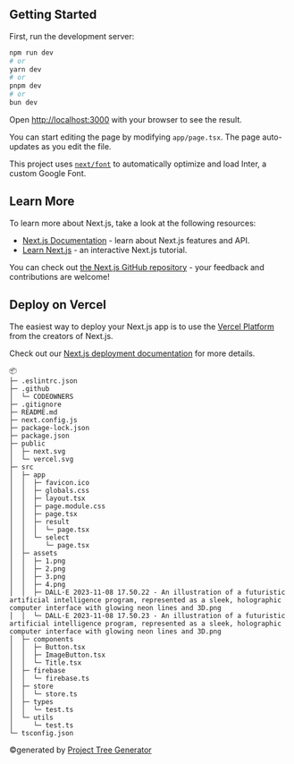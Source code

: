 ## Getting Started

First, run the development server:

```bash
npm run dev
# or
yarn dev
# or
pnpm dev
# or
bun dev
```

Open [http://localhost:3000](http://localhost:3000) with your browser to see the result.

You can start editing the page by modifying `app/page.tsx`. The page auto-updates as you edit the file.

This project uses [`next/font`](https://nextjs.org/docs/basic-features/font-optimization) to automatically optimize and load Inter, a custom Google Font.

## Learn More

To learn more about Next.js, take a look at the following resources:

- [Next.js Documentation](https://nextjs.org/docs) - learn about Next.js features and API.
- [Learn Next.js](https://nextjs.org/learn) - an interactive Next.js tutorial.

You can check out [the Next.js GitHub repository](https://github.com/vercel/next.js/) - your feedback and contributions are welcome!

## Deploy on Vercel

The easiest way to deploy your Next.js app is to use the [Vercel Platform](https://vercel.com/new?utm_medium=default-template&filter=next.js&utm_source=create-next-app&utm_campaign=create-next-app-readme) from the creators of Next.js.

Check out our [Next.js deployment documentation](https://nextjs.org/docs/deployment) for more details.

```
📦
├─ .eslintrc.json
├─ .github
│  └─ CODEOWNERS
├─ .gitignore
├─ README.md
├─ next.config.js
├─ package-lock.json
├─ package.json
├─ public
│  ├─ next.svg
│  └─ vercel.svg
├─ src
│  ├─ app
│  │  ├─ favicon.ico
│  │  ├─ globals.css
│  │  ├─ layout.tsx
│  │  ├─ page.module.css
│  │  ├─ page.tsx
│  │  ├─ result
│  │  │  └─ page.tsx
│  │  └─ select
│  │     └─ page.tsx
│  ├─ assets
│  │  ├─ 1.png
│  │  ├─ 2.png
│  │  ├─ 3.png
│  │  ├─ 4.png
│  │  ├─ DALL·E 2023-11-08 17.50.22 - An illustration of a futuristic artificial intelligence program, represented as a sleek, holographic computer interface with glowing neon lines and 3D.png
│  │  └─ DALL·E 2023-11-08 17.50.23 - An illustration of a futuristic artificial intelligence program, represented as a sleek, holographic computer interface with glowing neon lines and 3D.png
│  ├─ components
│  │  ├─ Button.tsx
│  │  ├─ ImageButton.tsx
│  │  └─ Title.tsx
│  ├─ firebase
│  │  └─ firebase.ts
│  ├─ store
│  │  └─ store.ts
│  ├─ types
│  │  └─ test.ts
│  └─ utils
│     └─ test.ts
└─ tsconfig.json
```

©generated by [Project Tree Generator](https://woochanleee.github.io/project-tree-generator)
